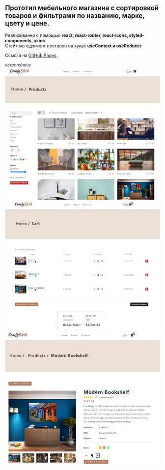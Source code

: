 ## Прототип мебельного магазина c сортировкой товаров и фильтрами по названию, марке, цвету и цене.

Реализованно с помощью **react, react-router, react-icons, styled-components, axios**  
Стейт менеджмент построен на хуках **useContext и useReducer**

Ссылка на [GitHub Pages]().

screenshots:
![alt-текст](https://raw.githubusercontent.com/KLIJIN/furniture_store/master/src/assets/screenshots/products.PNG)
![alt-текст](https://raw.githubusercontent.com/KLIJIN/furniture_store/master/src/assets/screenshots/cart.PNG)
![alt-текст](https://raw.githubusercontent.com/KLIJIN/furniture_store/master/src/assets/screenshots/item.PNG)
